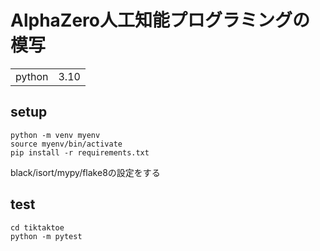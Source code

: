 # AlphaZero人工知能プログラミングの模写
| | |
|-|-|
|  python  |  3.10  |

## setup
```
python -m venv myenv
source myenv/bin/activate
pip install -r requirements.txt
```

black/isort/mypy/flake8の設定をする

## test
```
cd tiktaktoe
python -m pytest
```